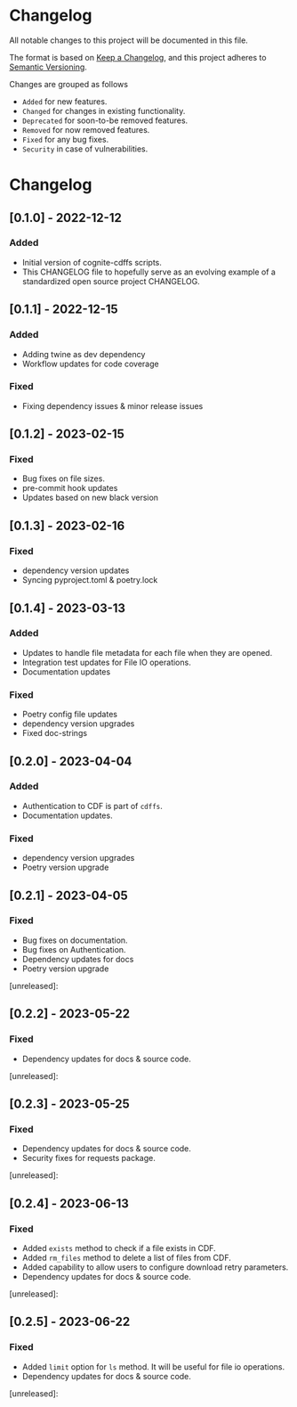 # Changelog
All notable changes to this project will be documented in this file.

The format is based on [Keep a Changelog](https://keepachangelog.com/en/1.0.0/),
and this project adheres to [Semantic Versioning](https://semver.org/spec/v2.0.0.html).

Changes are grouped as follows
- `Added` for new features.
- `Changed` for changes in existing functionality.
- `Deprecated` for soon-to-be removed features.
- `Removed` for now removed features.
- `Fixed` for any bug fixes.
- `Security` in case of vulnerabilities.

# Changelog

## [0.1.0] - 2022-12-12

### Added

- Initial version of cognite-cdffs scripts.
- This CHANGELOG file to hopefully serve as an evolving example of a
  standardized open source project CHANGELOG.

## [0.1.1] - 2022-12-15

### Added
- Adding twine as dev dependency
- Workflow updates for code coverage

### Fixed
- Fixing dependency issues & minor release issues


## [0.1.2] - 2023-02-15

### Fixed
- Bug fixes on file sizes.
- pre-commit hook updates
- Updates based on new black version

## [0.1.3] - 2023-02-16

### Fixed
- dependency version updates
- Syncing pyproject.toml & poetry.lock


## [0.1.4] - 2023-03-13

### Added
- Updates to handle file metadata for each file when they are opened.
- Integration test updates for File IO operations.
- Documentation updates

### Fixed
- Poetry config file updates
- dependency version upgrades
- Fixed doc-strings

## [0.2.0] - 2023-04-04

### Added
- Authentication to CDF is part of `cdffs`.
- Documentation updates.

### Fixed
- dependency version upgrades
- Poetry version upgrade


## [0.2.1] - 2023-04-05

### Fixed
- Bug fixes on documentation.
- Bug fixes on Authentication.
- Dependency updates for docs
- Poetry version upgrade

[unreleased]:

## [0.2.2] - 2023-05-22

### Fixed
- Dependency updates for docs & source code.

[unreleased]:

## [0.2.3] - 2023-05-25

### Fixed
- Dependency updates for docs & source code.
- Security fixes for requests package.

[unreleased]:

## [0.2.4] - 2023-06-13

### Fixed
- Added `exists` method to check if a file exists in CDF.
- Added `rm_files` method to delete a list of files from CDF.
- Added capability to allow users to configure download retry parameters.
- Dependency updates for docs & source code.

[unreleased]:


## [0.2.5] - 2023-06-22

### Fixed
- Added `limit` option for `ls` method. It will be useful for file io operations.
- Dependency updates for docs & source code.

[unreleased]:
